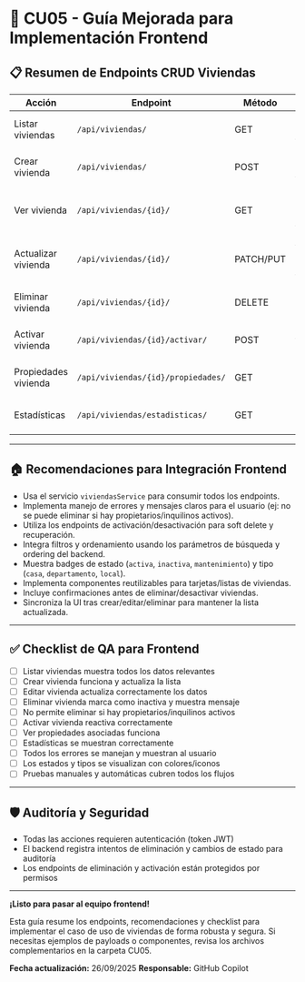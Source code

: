 # 🚀 CU05 - Guía Mejorada para Implementación Frontend

## 📋 Resumen de Endpoints CRUD Viviendas

| Acción                | Endpoint                                 | Método   | Descripción |
|---------------------- |------------------------------------------|----------|-------------|
| Listar viviendas      | `/api/viviendas/`                        | GET      | Lista todas las viviendas |
| Crear vivienda        | `/api/viviendas/`                        | POST     | Crea una nueva vivienda |
| Ver vivienda          | `/api/viviendas/{id}/`                   | GET      | Obtiene detalles de una vivienda |
| Actualizar vivienda   | `/api/viviendas/{id}/`                   | PATCH/PUT| Actualiza datos de una vivienda |
| Eliminar vivienda     | `/api/viviendas/{id}/`                   | DELETE   | Marca como inactiva (no borra física) |
| Activar vivienda      | `/api/viviendas/{id}/activar/`           | POST     | Reactiva vivienda inactiva |
| Propiedades vivienda  | `/api/viviendas/{id}/propiedades/`       | GET      | Lista propiedades asociadas |
| Estadísticas          | `/api/viviendas/estadisticas/`           | GET      | Obtiene estadísticas generales |

---

## 🏠 Recomendaciones para Integración Frontend

- Usa el servicio `viviendasService` para consumir todos los endpoints.
- Implementa manejo de errores y mensajes claros para el usuario (ej: no se puede eliminar si hay propietarios/inquilinos activos).
- Utiliza los endpoints de activación/desactivación para soft delete y recuperación.
- Integra filtros y ordenamiento usando los parámetros de búsqueda y ordering del backend.
- Muestra badges de estado (`activa`, `inactiva`, `mantenimiento`) y tipo (`casa`, `departamento`, `local`).
- Implementa componentes reutilizables para tarjetas/listas de viviendas.
- Incluye confirmaciones antes de eliminar/desactivar viviendas.
- Sincroniza la UI tras crear/editar/eliminar para mantener la lista actualizada.

---

## ✅ Checklist de QA para Frontend

- [ ] Listar viviendas muestra todos los datos relevantes
- [ ] Crear vivienda funciona y actualiza la lista
- [ ] Editar vivienda actualiza correctamente los datos
- [ ] Eliminar vivienda marca como inactiva y muestra mensaje
- [ ] No permite eliminar si hay propietarios/inquilinos activos
- [ ] Activar vivienda reactiva correctamente
- [ ] Ver propiedades asociadas funciona
- [ ] Estadísticas se muestran correctamente
- [ ] Todos los errores se manejan y muestran al usuario
- [ ] Los estados y tipos se visualizan con colores/iconos
- [ ] Pruebas manuales y automáticas cubren todos los flujos

---

## 🛡️ Auditoría y Seguridad
- Todas las acciones requieren autenticación (token JWT)
- El backend registra intentos de eliminación y cambios de estado para auditoría
- Los endpoints de eliminación y activación están protegidos por permisos

---

**¡Listo para pasar al equipo frontend!**

Esta guía resume los endpoints, recomendaciones y checklist para implementar el caso de uso de viviendas de forma robusta y segura. Si necesitas ejemplos de payloads o componentes, revisa los archivos complementarios en la carpeta CU05.

**Fecha actualización:** 26/09/2025
**Responsable:** GitHub Copilot
